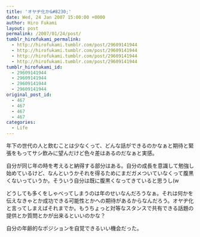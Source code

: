 ```yaml
---
title: 'オヤヂ化か&#8230;'
date: Wed, 24 Jan 2007 15:00:00 +0000
author: Hiro Fukami
layout: post
permalink: /2007/01/24/post/
tumblr_hirofukami_permalink:
  - http://hirofukami.tumblr.com/post/29609141944
  - http://hirofukami.tumblr.com/post/29609141944
  - http://hirofukami.tumblr.com/post/29609141944
  - http://hirofukami.tumblr.com/post/29609141944
tumblr_hirofukami_id:
  - 29609141944
  - 29609141944
  - 29609141944
  - 29609141944
original_post_id:
  - 467
  - 467
  - 467
  - 467
categories:
  - Life
---
```

<div class="section">
  <p>
    年下の世代の人と飲むことは少なくって、どんな話ができるのかなぁと期待と緊張をもってサシ飲みに望んだけど色々差はあるのだなぁと実感。
  </p>
  
  <p>
    自分が同じ年の時を考えると納得する部分はある。自分の成長を意識して勉強し始めているけど、なんというかそれを得るためにまだガメついていなくって腹黒くないっていうか。そういう自分は既に腹黒くなってきていると思うし(w
  </p>
  
  <p>
    どうしても多くをしゃべってしまうのは年のせいなんだろうなぁ。それは何かを伝えなきゃとか成功できる可能性とかへの期待があるからなんだろう。オヤヂ化と言ってしまえばそれまでか。もうちょっと対等なスタンスで共有できる話題の提供とか質問とかが出来るといいのかな？
  </p>
  
  <p>
    自分の年齢的なポジションを自覚できるいい機会だった。
  </p>
</div>